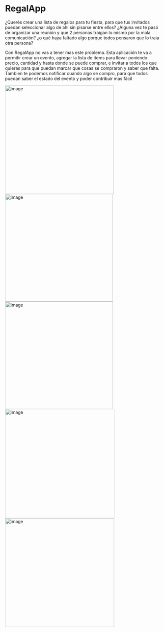 # RegalApp
¿Querés crear una lista de regalos para tu fiesta, para que tus invitados puedan seleccionar algo de ahí sin pisarse entre ellos?
¿Alguna vez te pasó de organizar una reunión y que 2 personas traigan lo mismo por la mala comunicación? 
¿o qué haya faltado algo porque todos pensaron que lo traia otra persona?


Con RegalApp no vas a tener mas este problema.  Esta aplicación te va a permitir crear un evento, agregar la lista de items para llevar poniendo precio, cantidad y hasta donde se puede comprar, e invitar a todos los que quieras para que puedan marcar que cosas se compraron y saber que falta.
Tambien te podemos notificar cuando algo se compro, para que todos puedan saber el estado del evento y poder contribuir mas fácil

<img width="354" alt="image" src="https://user-images.githubusercontent.com/15114011/204348021-911072fe-39a9-4f7d-bea6-0b6d84643c94.png">

<img width="351" alt="image" src="https://user-images.githubusercontent.com/15114011/204348603-035e173d-b81b-4f31-bfb6-d2fb8e16f3d1.png">

<img width="350" alt="image" src="https://user-images.githubusercontent.com/15114011/204348473-c61e4eaf-d06a-4936-9958-424bfb37bd8f.png">



<img width="356" alt="image" src="https://user-images.githubusercontent.com/15114011/204348934-1b0fed0a-7937-4e48-989b-d0c4a1c98c4a.png">

<img width="355" alt="image" src="https://user-images.githubusercontent.com/15114011/204348974-1c1db04d-cdca-40be-8b26-d1bb8ce0ab07.png">

